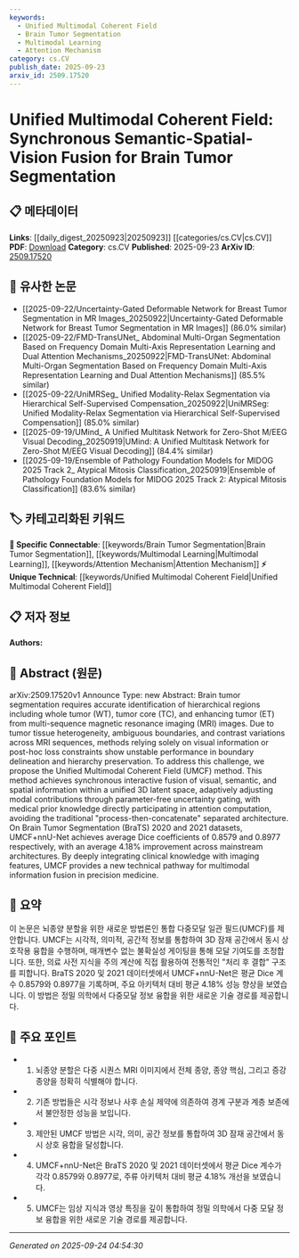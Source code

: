 ```yaml
---
keywords:
  - Unified Multimodal Coherent Field
  - Brain Tumor Segmentation
  - Multimodal Learning
  - Attention Mechanism
category: cs.CV
publish_date: 2025-09-23
arxiv_id: 2509.17520
---
```


<!-- KEYWORD_LINKING_METADATA:
{
  "processed_timestamp": "2025-09-24T04:54:30.234679",
  "vocabulary_version": "1.0",
  "selected_keywords": [
    "Unified Multimodal Coherent Field",
    "Brain Tumor Segmentation",
    "Multimodal Learning",
    "Attention Mechanism"
  ],
  "rejected_keywords": [],
  "similarity_scores": {
    "Unified Multimodal Coherent Field": 0.78,
    "Brain Tumor Segmentation": 0.82,
    "Multimodal Learning": 0.79,
    "Attention Mechanism": 0.77
  },
  "extraction_method": "AI_prompt_based",
  "budget_applied": true,
  "candidates_json": {
    "candidates": [
      {
        "surface": "Unified Multimodal Coherent Field",
        "canonical": "Unified Multimodal Coherent Field",
        "aliases": [
          "UMCF"
        ],
        "category": "unique_technical",
        "rationale": "Introduces a novel method for integrating multimodal information, enhancing connectivity with precision medicine.",
        "novelty_score": 0.85,
        "connectivity_score": 0.68,
        "specificity_score": 0.92,
        "link_intent_score": 0.78
      },
      {
        "surface": "Brain Tumor Segmentation",
        "canonical": "Brain Tumor Segmentation",
        "aliases": [
          "BraTS"
        ],
        "category": "specific_connectable",
        "rationale": "Central to the study, linking to datasets and methods in medical imaging.",
        "novelty_score": 0.45,
        "connectivity_score": 0.87,
        "specificity_score": 0.88,
        "link_intent_score": 0.82
      },
      {
        "surface": "Multimodal Information Fusion",
        "canonical": "Multimodal Learning",
        "aliases": [
          "Multimodal Fusion"
        ],
        "category": "specific_connectable",
        "rationale": "Connects to the broader field of integrating multiple data types for enhanced learning outcomes.",
        "novelty_score": 0.52,
        "connectivity_score": 0.89,
        "specificity_score": 0.76,
        "link_intent_score": 0.79
      },
      {
        "surface": "Attention Computation",
        "canonical": "Attention Mechanism",
        "aliases": [
          "Attention"
        ],
        "category": "specific_connectable",
        "rationale": "Key to the proposed method, linking to neural network architectures.",
        "novelty_score": 0.4,
        "connectivity_score": 0.85,
        "specificity_score": 0.81,
        "link_intent_score": 0.77
      }
    ],
    "ban_list_suggestions": [
      "method",
      "performance",
      "experiment"
    ]
  },
  "decisions": [
    {
      "candidate_surface": "Unified Multimodal Coherent Field",
      "resolved_canonical": "Unified Multimodal Coherent Field",
      "decision": "linked",
      "scores": {
        "novelty": 0.85,
        "connectivity": 0.68,
        "specificity": 0.92,
        "link_intent": 0.78
      }
    },
    {
      "candidate_surface": "Brain Tumor Segmentation",
      "resolved_canonical": "Brain Tumor Segmentation",
      "decision": "linked",
      "scores": {
        "novelty": 0.45,
        "connectivity": 0.87,
        "specificity": 0.88,
        "link_intent": 0.82
      }
    },
    {
      "candidate_surface": "Multimodal Information Fusion",
      "resolved_canonical": "Multimodal Learning",
      "decision": "linked",
      "scores": {
        "novelty": 0.52,
        "connectivity": 0.89,
        "specificity": 0.76,
        "link_intent": 0.79
      }
    },
    {
      "candidate_surface": "Attention Computation",
      "resolved_canonical": "Attention Mechanism",
      "decision": "linked",
      "scores": {
        "novelty": 0.4,
        "connectivity": 0.85,
        "specificity": 0.81,
        "link_intent": 0.77
      }
    }
  ]
}
-->

# Unified Multimodal Coherent Field: Synchronous Semantic-Spatial-Vision Fusion for Brain Tumor Segmentation

## 📋 메타데이터

**Links**: [[daily_digest_20250923|20250923]] [[categories/cs.CV|cs.CV]]
**PDF**: [Download](https://arxiv.org/pdf/2509.17520.pdf)
**Category**: cs.CV
**Published**: 2025-09-23
**ArXiv ID**: [2509.17520](https://arxiv.org/abs/2509.17520)

## 🔗 유사한 논문
- [[2025-09-22/Uncertainty-Gated Deformable Network for Breast Tumor Segmentation in MR Images_20250922|Uncertainty-Gated Deformable Network for Breast Tumor Segmentation in MR Images]] (86.0% similar)
- [[2025-09-22/FMD-TransUNet_ Abdominal Multi-Organ Segmentation Based on Frequency Domain Multi-Axis Representation Learning and Dual Attention Mechanisms_20250922|FMD-TransUNet: Abdominal Multi-Organ Segmentation Based on Frequency Domain Multi-Axis Representation Learning and Dual Attention Mechanisms]] (85.5% similar)
- [[2025-09-22/UniMRSeg_ Unified Modality-Relax Segmentation via Hierarchical Self-Supervised Compensation_20250922|UniMRSeg: Unified Modality-Relax Segmentation via Hierarchical Self-Supervised Compensation]] (85.0% similar)
- [[2025-09-19/UMind_ A Unified Multitask Network for Zero-Shot M/EEG Visual Decoding_20250919|UMind: A Unified Multitask Network for Zero-Shot M/EEG Visual Decoding]] (84.4% similar)
- [[2025-09-19/Ensemble of Pathology Foundation Models for MIDOG 2025 Track 2_ Atypical Mitosis Classification_20250919|Ensemble of Pathology Foundation Models for MIDOG 2025 Track 2: Atypical Mitosis Classification]] (83.6% similar)

## 🏷️ 카테고리화된 키워드
**🔗 Specific Connectable**: [[keywords/Brain Tumor Segmentation|Brain Tumor Segmentation]], [[keywords/Multimodal Learning|Multimodal Learning]], [[keywords/Attention Mechanism|Attention Mechanism]]
**⚡ Unique Technical**: [[keywords/Unified Multimodal Coherent Field|Unified Multimodal Coherent Field]]

## 📋 저자 정보

**Authors:** 

## 📄 Abstract (원문)

arXiv:2509.17520v1 Announce Type: new 
Abstract: Brain tumor segmentation requires accurate identification of hierarchical regions including whole tumor (WT), tumor core (TC), and enhancing tumor (ET) from multi-sequence magnetic resonance imaging (MRI) images. Due to tumor tissue heterogeneity, ambiguous boundaries, and contrast variations across MRI sequences, methods relying solely on visual information or post-hoc loss constraints show unstable performance in boundary delineation and hierarchy preservation. To address this challenge, we propose the Unified Multimodal Coherent Field (UMCF) method. This method achieves synchronous interactive fusion of visual, semantic, and spatial information within a unified 3D latent space, adaptively adjusting modal contributions through parameter-free uncertainty gating, with medical prior knowledge directly participating in attention computation, avoiding the traditional "process-then-concatenate" separated architecture. On Brain Tumor Segmentation (BraTS) 2020 and 2021 datasets, UMCF+nnU-Net achieves average Dice coefficients of 0.8579 and 0.8977 respectively, with an average 4.18% improvement across mainstream architectures. By deeply integrating clinical knowledge with imaging features, UMCF provides a new technical pathway for multimodal information fusion in precision medicine.

## 📝 요약

이 논문은 뇌종양 분할을 위한 새로운 방법론인 통합 다중모달 일관 필드(UMCF)를 제안합니다. UMCF는 시각적, 의미적, 공간적 정보를 통합하여 3D 잠재 공간에서 동시 상호작용 융합을 수행하며, 매개변수 없는 불확실성 게이팅을 통해 모달 기여도를 조정합니다. 또한, 의료 사전 지식을 주의 계산에 직접 활용하여 전통적인 "처리 후 결합" 구조를 피합니다. BraTS 2020 및 2021 데이터셋에서 UMCF+nnU-Net은 평균 Dice 계수 0.8579와 0.8977을 기록하며, 주요 아키텍처 대비 평균 4.18% 성능 향상을 보였습니다. 이 방법은 정밀 의학에서 다중모달 정보 융합을 위한 새로운 기술 경로를 제공합니다.

## 🎯 주요 포인트

- 1. 뇌종양 분할은 다중 시퀀스 MRI 이미지에서 전체 종양, 종양 핵심, 그리고 증강 종양을 정확히 식별해야 합니다.
- 2. 기존 방법들은 시각 정보나 사후 손실 제약에 의존하여 경계 구분과 계층 보존에서 불안정한 성능을 보입니다.
- 3. 제안된 UMCF 방법은 시각, 의미, 공간 정보를 통합하여 3D 잠재 공간에서 동시 상호 융합을 달성합니다.
- 4. UMCF+nnU-Net은 BraTS 2020 및 2021 데이터셋에서 평균 Dice 계수가 각각 0.8579와 0.8977로, 주류 아키텍처 대비 평균 4.18% 개선을 보였습니다.
- 5. UMCF는 임상 지식과 영상 특징을 깊이 통합하여 정밀 의학에서 다중 모달 정보 융합을 위한 새로운 기술 경로를 제공합니다.


---

*Generated on 2025-09-24 04:54:30*